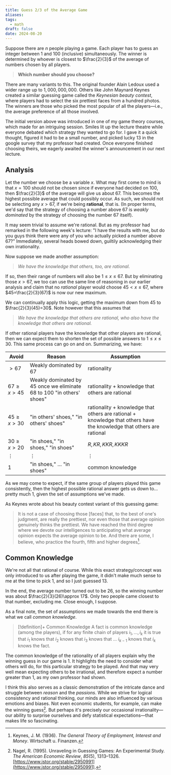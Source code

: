 ```yaml
---
title: Guess 2/3 of the Average Game
aliases: 
tags:
  - math
draft: false
date: 2024-08-20
---
```

Suppose there are $n$ people playing a game. Each player has to guess an integer between $1$ and $100$ (inclusive) simultaneously. The winner is determined by whoever is closest to $\frac{2}{3}$ of the average of numbers chosen by all players.


> **Which number should you choose?**


There are many variants to this. The original founder Alain Ledoux used a wider range up to $1,000,000,000$. Others like John Maynard Keynes created a similar guessing game called the *Keynesian beauty contest*, where players had to select the six prettiest faces from a hundred photos. The winners are those who picked the most popular of all the players—i.e., the average preference of all those involved.

The initial version above was introduced in one of my game theory courses, which made for an intriguing session. Smiles lit up the lecture theatre while everyone debated which strategy they wanted to go for. I gave it a quick thought, figured it had to be a small number, and picked lucky $13$ in the google survey that my professor had created. Once everyone finished choosing theirs, we eagerly awaited the winner's announcement in our next lecture.

## Analysis

Let the number we choose be a variable $x$. What may first come to mind is that $x=100$ should not be chosen since if everyone had decided on $100$, then $\frac{2}{3}$ of the average will give us about $67$. This becomes the highest possible average that could possibly occur. As such, we should not be selecting any $x>67$, if we're being **rational**, that is. (In proper terms, we'd say that the strategy of choosing a number above 67 is *weakly dominated* by the strategy of choosing the number 67 itself).

It may seem trivial to assume we're rational. But as my professor had remarked in the following week's lecture: "I have the results with me, but do you guys think there were any of you who actually picked a number above 67?" Immediately, several heads bowed down, guiltily acknowledging their own irrationality.

Now suppose we made another assumption: 

> *We have the knowledge that others, too, are rational*.

If so, then their range of numbers will also be $1\leq x \leq 67$. But by eliminating those $x>67$, we too can use the same line of reasoning in our earlier analysis and claim that no *rational* player would choose $45<x\leq 67$, where $45=\frac{2}{3}(67)$ is now our new maximum.

We can continually apply this logic, getting the maximum down from $45$ to $\frac{2}{3}(45)=30$. Note however that this assumes that

> *We have the knowledge that others are rational, who also have the knowledge that others are rational.*

If other rational players have the knowledge that other players are rational, then we can expect them to shorten the set of possible answers to $1\leq x \leq 30$. This same process can go on and on. Summarizing, we have:

| Avoid            | Reason                                                                | Assumption                                                                                                           |
| ---------------- | --------------------------------------------------------------------- | -------------------------------------------------------------------------------------------------------------------- |
| $> 67$           | Weakly dominated by 67                                                | rationality                                                                                                          |
| $67 \geq x > 45$ | Weakly dominated by 45 once we eliminate 68 to 100 "in others' shoes" | rationality + knowledge that others are rational                                                                     |
| $45\geq x > 30$  | "in others' shoes," "in others' shoes"                                | rationality + knowledge that others are rational + knowledge that others have the knowledge that others are rational |
| $30\geq x > 20$  | "in shoes," "in shoes," "in shoes"                                    | $R, KR, KKR, KKKR$                                                                                                   |
| $\vdots$         | $\vdots$                                                              | $\vdots$                                                                                                             |
| 1                | "in shoes," … "in shoes"                                              | common knowledge                                                                                                     |

As we may come to expect, if the same group of players played this game consistently, then the highest possible rational answer gets us down to…pretty much $1$, given the set of assumptions we've made.

As Keynes wrote about his beauty contest variant of this guessing game:

> It is not a case of choosing those [faces] that, to the best of one's judgment, are really the prettiest, nor even those that average opinion genuinely thinks the prettiest. We have reached the third degree where we devote our intelligences to anticipating what average opinion expects the average opinion to be. And there are some, I believe, who practice the fourth, fifth and higher degrees[^1].

## Common Knowledge

We're not all that rational of course. While this exact strategy/concept was only introduced to us after playing the game, it didn't make much sense to me at the time to pick $1$, and so I just guessed $13$. 

In the end, the average number turned out to be $26$, so the winning number was about $\frac{2}{3}(26)\approx 17$. Only two people came closest to that number, excluding me. Close enough, I suppose.

As a final note, the set of assumptions we made towards the end there is what we call *common knowledge*.

> [!definition]+ Common Knowledge
> A fact is common knowledge (among the players), if for any finite chain of players $i_{1},\dots,i_{k}$ it is true that $i_{1}$ knows that $i_{2}$ knows that $i_{3}$ knows that … $i_{k-1}$ knows that $i_{k}$ knows the fact.

The common knowledge of the rationality of all players explain why the winning guess in our game is $1$. It highlights the need to consider what others will do, for this particular strategy to be played. And that may very well mean expecting others to be irrational, and therefore expect a number greater than $1$, as my own professor had shown.

I think this also serves as a classic demonstration of the intricate dance and struggle between *reason* and the *passions*. While we strive for logical consistency and rational thinking, our minds are also influenced by various emotions and biases. Not even economic students, for example, can make the winning guess[^2]. But perhaps it's precisely our occasional irrationality—our ability to surprise ourselves and defy statistical expectations—that makes life so fascinating.

[^1]: Keynes, J. M. (1936). _The General Theory of Employment, Interest and Money_. Wirtschaft u. Finanzen.
[^2]: Nagel, R. (1995). Unraveling in Guessing Games: An Experimental Study. _The American Economic Review_, _85_(5), 1313–1326. [https://www.jstor.org/stable/2950991](https://www.jstor.org/stable/2950991).